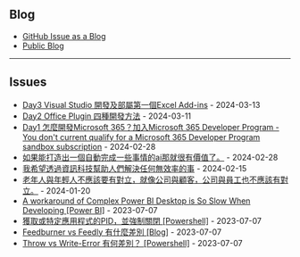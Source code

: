 
Blog
---

- [GitHub Issue as a Blog](https://github.com/dylanninin/dylanninin.com/issues/72)
- [Public Blog](https://dylanninin.com)

---

Issues
---

- [Day3 Visual Studio 開發及部屬第一個Excel Add-ins](https://github.com/maxchen989/dylanninin.com/issues/305) - 2024-03-13
- [Day2 Office Plugin 四種開發方法](https://github.com/maxchen989/dylanninin.com/issues/304) - 2024-03-11
- [Day1 怎麼開發Microsoft 365？加入Microsoft 365 Developer Program - You don't current qualify for a Microsoft 365 Developer Program sandbox subscription](https://github.com/maxchen989/dylanninin.com/issues/303) - 2024-02-28
- [如果能打造出一個自動完成一些事情的ai那就很有價值了。](https://github.com/maxchen989/dylanninin.com/issues/302) - 2024-02-28
- [我希望透過資訊科技幫助人們解決任何無效率的事](https://github.com/maxchen989/dylanninin.com/issues/299) - 2024-02-15
- [老年人與年輕人不應該要有對立，就像公司與顧客，公司與員工也不應該有對立。](https://github.com/maxchen989/dylanninin.com/issues/298) - 2024-01-20
- [A workaround of Complex Power BI Desktop is So Slow When Developing [Power BI]](https://github.com/maxchen989/dylanninin.com/issues/287) - 2023-07-07
- [獲取或特定應用程式的PID，並強制關閉 [Powershell]](https://github.com/maxchen989/dylanninin.com/issues/284) - 2023-07-07
- [Feedburner vs Feedly 有什麼差別 [Blog]](https://github.com/maxchen989/dylanninin.com/issues/282) - 2023-07-07
- [Throw vs Write-Error 有何差別？ [Powershell]](https://github.com/maxchen989/dylanninin.com/issues/281) - 2023-07-07
